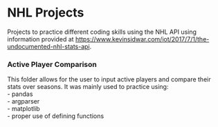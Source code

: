 # NHL Projects
Projects to practice different coding skills using the NHL API using information provided at https://www.kevinsidwar.com/iot/2017/7/1/the-undocumented-nhl-stats-api.

### Active Player Comparison

This folder allows for the user to input active players and compare their stats over seasons. It was mainly used to practice using:     
        - pandas          
        - argparser          
        - matplotlib        
        - proper use of defining functions      
